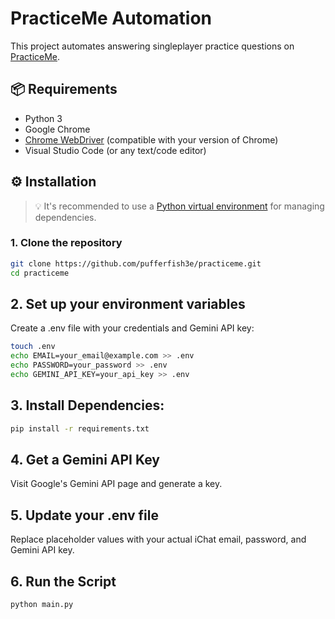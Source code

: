 # PracticeMe Automation

This project automates answering singleplayer practice questions on [PracticeMe](https://practiceme.vercel.app/).

## 📦 Requirements

- Python 3
- Google Chrome
- [Chrome WebDriver](https://chromedriver.chromium.org/downloads) (compatible with your version of Chrome)
- Visual Studio Code (or any text/code editor)

## ⚙️ Installation

> 💡 It's recommended to use a [Python virtual environment](https://docs.python.org/3/library/venv.html) for managing dependencies.

### 1. Clone the repository

```bash
git clone https://github.com/pufferfish3e/practiceme.git
cd practiceme
```

## 2. Set up your environment variables

Create a .env file with your credentials and Gemini API key:

```bash
touch .env
echo EMAIL=your_email@example.com >> .env
echo PASSWORD=your_password >> .env
echo GEMINI_API_KEY=your_api_key >> .env
```

## 3. Install Dependencies:

```bash
pip install -r requirements.txt
```

## 4. Get a Gemini API Key

Visit Google's Gemini API page and generate a key.

## 5. Update your .env file

Replace placeholder values with your actual iChat email, password, and Gemini API key.

## 6. Run the Script

```python
python main.py
```
